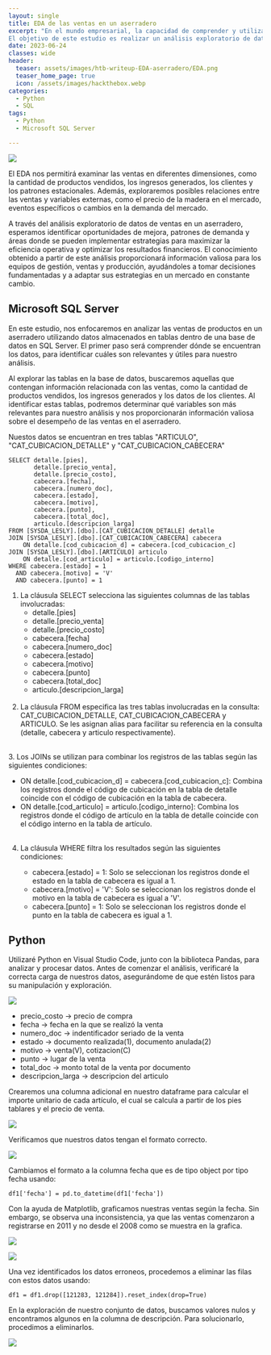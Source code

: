 ```yaml
---
layout: single
title: EDA de las ventas en un aserradero
excerpt: "En el mundo empresarial, la capacidad de comprender y utilizar eficazmente los datos es esencial para el éxito y el crecimiento de una organización. En este sentido, el análisis exploratorio de datos (EDA, por sus siglas en inglés) se ha convertido en una herramienta fundamental para examinar y extraer información valiosa de los conjuntos de datos.
El objetivo de este estudio es realizar un análisis exploratorio de datos de las ventas en un aserradero, con el fin de descubrir información relevante que pueda respaldar la toma de decisiones estratégicas y operativas."
date: 2023-06-24
classes: wide
header:
  teaser: assets/images/htb-writeup-EDA-aserradero/EDA.png
  teaser_home_page: true
  icon: /assets/images/hackthebox.webp
categories:
  - Python
  - SQL
tags:  
  - Python
  - Microsoft SQL Server

---
```


![](/assets/images/htb-writeup-EDA-aserradero/EDA.png)

El EDA nos permitirá examinar las ventas en diferentes dimensiones, como la cantidad de productos vendidos, los ingresos generados, los clientes y los patrones estacionales. Además, exploraremos posibles relaciones entre las ventas y variables externas, como el precio de la madera en el mercado, eventos específicos o cambios en la demanda del mercado.

A través del análisis exploratorio de datos de ventas en un aserradero, esperamos identificar oportunidades de mejora, patrones de demanda y áreas donde se pueden implementar estrategias para maximizar la eficiencia operativa y optimizar los resultados financieros. El conocimiento obtenido a partir de este análisis proporcionará información valiosa para los equipos de gestión, ventas y producción, ayudándoles a tomar decisiones fundamentadas y a adaptar sus estrategias en un mercado en constante cambio.

## Microsoft SQL Server

En este estudio, nos enfocaremos en analizar las ventas de productos en un aserradero utilizando datos almacenados en tablas dentro de una base de datos en SQL Server. El primer paso será comprender dónde se encuentran los datos, para identificar cuáles son relevantes y útiles para nuestro análisis.

Al explorar las tablas en la base de datos, buscaremos aquellas que contengan información relacionada con las ventas, como la cantidad de productos vendidos, los ingresos generados y los datos de los clientes. Al identificar estas tablas, podremos determinar qué variables son más relevantes para nuestro análisis y nos proporcionarán información valiosa sobre el desempeño de las ventas en el aserradero.

Nuestos datos se encuentran en tres tablas "ARTICULO", "CAT_CUBICACION_DETALLE" y "CAT_CUBICACION_CABECERA"

```
SELECT detalle.[pies],
       detalle.[precio_venta],
       detalle.[precio_costo],
       cabecera.[fecha],
       cabecera.[numero_doc],
       cabecera.[estado],
	   cabecera.[motivo],
	   cabecera.[punto],
	   cabecera.[total_doc],
       articulo.[descripcion_larga]
FROM [SYSDA_LESLY].[dbo].[CAT_CUBICACION_DETALLE] detalle
JOIN [SYSDA_LESLY].[dbo].[CAT_CUBICACION_CABECERA] cabecera
    ON detalle.[cod_cubicacion_d] = cabecera.[cod_cubicacion_c]
JOIN [SYSDA_LESLY].[dbo].[ARTICULO] articulo
    ON detalle.[cod_articulo] = articulo.[codigo_interno]
WHERE cabecera.[estado] = 1
  AND cabecera.[motivo] = 'V'
  AND cabecera.[punto] = 1
```

1. La cláusula SELECT selecciona las siguientes columnas de las tablas involucradas:
   * detalle.[pies]
   * detalle.[precio_venta]
   * detalle.[precio_costo]
   * cabecera.[fecha]
   * cabecera.[numero_doc]
   * cabecera.[estado]
   * cabecera.[motivo]
   * cabecera.[punto]
   * cabecera.[total_doc]
   * articulo.[descripcion_larga]
<br><br>
2. La cláusula FROM especifica las tres tablas involucradas en la consulta: CAT_CUBICACION_DETALLE, CAT_CUBICACION_CABECERA y ARTICULO. Se les asignan alias para facilitar su referencia en la consulta (detalle, cabecera y articulo respectivamente).  
<br>
3. Los JOINs se utilizan para combinar los registros de las tablas según las siguientes condiciones:

   * ON detalle.[cod_cubicacion_d] = cabecera.[cod_cubicacion_c]: Combina los registros donde el código de cubicación en la tabla de detalle coincide con el código de cubicación en la tabla de cabecera.
   * ON detalle.[cod_articulo] = articulo.[codigo_interno]: Combina los registros donde el código de artículo en la tabla de detalle coincide con el código interno en la tabla de artículo.
<br><br>
4. La cláusula WHERE filtra los resultados según las siguientes condiciones:

   * cabecera.[estado] = 1: Solo se seleccionan los registros donde el estado en la tabla de cabecera es igual a 1.
   * cabecera.[motivo] = 'V': Solo se seleccionan los registros donde el motivo en la tabla de cabecera es igual a 'V'.
   * cabecera.[punto] = 1: Solo se seleccionan los registros donde el punto en la tabla de cabecera es igual a 1.   

## Python

Utilizaré Python en Visual Studio Code, junto con la biblioteca Pandas, para analizar y procesar datos. Antes de comenzar el análisis, verificaré la correcta carga de nuestros datos, asegurándome de que estén listos para su manipulación y exploración.

![](/assets/images/htb-writeup-EDA-aserradero/df1.png)

- precio_costo -> precio de compra
- fecha        -> fecha en la que se realizó la venta
- numero_doc   -> indentificador seriado de la venta
- estado       -> documento realizada(1), documento anulada(2)
- motivo       -> venta(V), cotizacion(C)
- punto        -> lugar de la venta
- total_doc    -> monto total de la venta por documento
- descripcion_larga -> descripcion del articulo

Crearemos una columna adicional en nuestro dataframe para calcular el importe unitario de cada artículo, el cual se calcula a partir de los pies tablares y el precio de venta.

![](/assets/images/htb-writeup-EDA-aserradero/importe.bmp)

Verificamos que nuestros datos tengan el formato correcto.

![](/assets/images/htb-writeup-EDA-aserradero/tipo.png)

Cambiamos el formato a la columna fecha que es de tipo object por tipo fecha usando:

```
df1['fecha'] = pd.to_datetime(df1['fecha'])
```

Con la ayuda de Matplotlib, graficamos nuestras ventas según la fecha. Sin embargo, se observa una inconsistencia, ya que las ventas comenzaron a registrarse en 2011 y no desde el 2008 como se muestra en la grafica.

![](/assets/images/htb-writeup-EDA-aserradero/output.png)

![](/assets/images/htb-writeup-EDA-aserradero/df2.png)

Una vez identificados los datos erroneos, procedemos a eliminar las filas con estos datos usando:
```
df1 = df1.drop([121283, 121284]).reset_index(drop=True)
```

En la exploración de nuestro conjunto de datos, buscamos valores nulos y encontramos algunos en la columna de descripción. Para solucionarlo, procedimos a eliminarlos.

![](/assets/images/htb-writeup-EDA-aserradero/df3.png)
